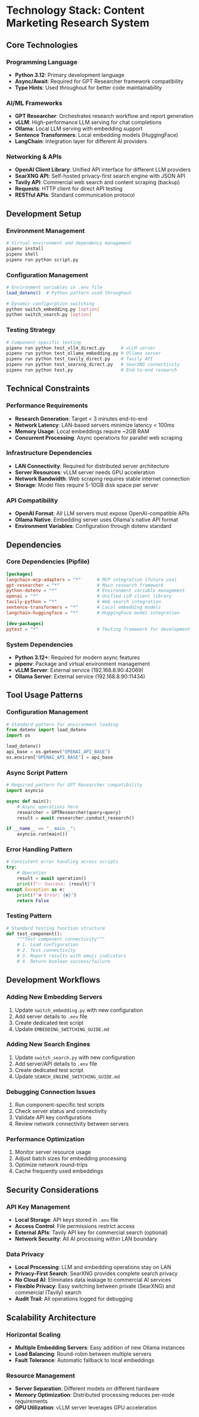# Technology Stack: Content Marketing Research System

## Core Technologies

### Programming Language
- **Python 3.12**: Primary development language
- **Async/Await**: Required for GPT Researcher framework compatibility
- **Type Hints**: Used throughout for better code maintainability

### AI/ML Frameworks
- **GPT Researcher**: Orchestrates research workflow and report generation
- **vLLM**: High-performance LLM serving for chat completions
- **Ollama**: Local LLM serving with embedding support
- **Sentence Transformers**: Local embedding models (HuggingFace)
- **LangChain**: Integration layer for different AI providers

### Networking & APIs
- **OpenAI Client Library**: Unified API interface for different LLM providers
- **SearXNG API**: Self-hosted privacy-first search engine with JSON API
- **Tavily API**: Commercial web search and content scraping (backup)
- **Requests**: HTTP client for direct API testing
- **RESTful APIs**: Standard communication protocol

## Development Setup

### Environment Management
```bash
# Virtual environment and dependency management
pipenv install
pipenv shell
pipenv run python script.py
```

### Configuration Management
```bash
# Environment variables in .env file
load_dotenv()  # Python pattern used throughout

# Dynamic configuration switching
python switch_embedding.py [option]
python switch_search.py [option]
```

### Testing Strategy
```bash
# Component-specific testing
pipenv run python test_vllm_direct.py      # vLLM server
pipenv run python test_ollama_embedding.py # Ollama server
pipenv run python test_tavily_direct.py    # Tavily API
pipenv run python test_searxng_direct.py   # SearXNG connectivity
pipenv run python test.py                  # End-to-end research
```

## Technical Constraints

### Performance Requirements
- **Research Generation**: Target < 3 minutes end-to-end
- **Network Latency**: LAN-based servers minimize latency < 100ms
- **Memory Usage**: Local embeddings require ~2GB RAM
- **Concurrent Processing**: Async operations for parallel web scraping

### Infrastructure Dependencies
- **LAN Connectivity**: Required for distributed server architecture
- **Server Resources**: vLLM server needs GPU acceleration
- **Network Bandwidth**: Web scraping requires stable internet connection
- **Storage**: Model files require 5-10GB disk space per server

### API Compatibility
- **OpenAI Format**: All LLM servers must expose OpenAI-compatible APIs
- **Ollama Native**: Embedding server uses Ollama's native API format
- **Environment Variables**: Configuration through dotenv standard

## Dependencies

### Core Dependencies (Pipfile)
```toml
[packages]
langchain-mcp-adapters = "*"      # MCP integration (future use)
gpt-researcher = "*"              # Main research framework
python-dotenv = "*"               # Environment variable management
openai = "*"                      # Unified LLM client library
tavily-python = "*"               # Web search integration
sentence-transformers = "*"       # Local embedding models
langchain-huggingface = "*"       # HuggingFace model integration

[dev-packages]
pytest = "*"                      # Testing framework for development
```

### System Dependencies
- **Python 3.12+**: Required for modern async features
- **pipenv**: Package and virtual environment management
- **vLLM Server**: External service (192.168.8.90:42069)
- **Ollama Server**: External service (192.168.8.90:11434)

## Tool Usage Patterns

### Configuration Management
```python
# Standard pattern for environment loading
from dotenv import load_dotenv
import os

load_dotenv()
api_base = os.getenv("OPENAI_API_BASE")
os.environ["OPENAI_API_BASE"] = api_base
```

### Async Script Pattern
```python
# Required pattern for GPT Researcher compatibility
import asyncio

async def main():
    # Async operations here
    researcher = GPTResearcher(query=query)
    result = await researcher.conduct_research()

if __name__ == "__main__":
    asyncio.run(main())
```

### Error Handling Pattern
```python
# Consistent error handling across scripts
try:
    # Operation
    result = await operation()
    print(f"✅ Success: {result}")
except Exception as e:
    print(f"❌ Error: {e}")
    return False
```

### Testing Pattern
```python
# Standard testing function structure
def test_component():
    """Test component connectivity"""
    # 1. Load configuration
    # 2. Test connectivity
    # 3. Report results with emoji indicators
    # 4. Return boolean success/failure
```

## Development Workflows

### Adding New Embedding Servers
1. Update `switch_embedding.py` with new configuration
2. Add server details to `.env` file
3. Create dedicated test script
4. Update `EMBEDDING_SWITCHING_GUIDE.md`

### Adding New Search Engines
1. Update `switch_search.py` with new configuration
2. Add server/API details to `.env` file
3. Create dedicated test script
4. Update `SEARCH_ENGINE_SWITCHING_GUIDE.md`

### Debugging Connection Issues
1. Run component-specific test scripts
2. Check server status and connectivity
3. Validate API key configurations
4. Review network connectivity between servers

### Performance Optimization
1. Monitor server resource usage
2. Adjust batch sizes for embedding processing
3. Optimize network round-trips
4. Cache frequently used embeddings

## Security Considerations

### API Key Management
- **Local Storage**: API keys stored in `.env` file
- **Access Control**: File permissions restrict access
- **External APIs**: Tavily API key for commercial search (optional)
- **Network Security**: All AI processing within LAN boundary

### Data Privacy
- **Local Processing**: LLM and embedding operations stay on LAN
- **Privacy-First Search**: SearXNG provides complete search privacy
- **No Cloud AI**: Eliminates data leakage to commercial AI services
- **Flexible Privacy**: Easy switching between private (SearXNG) and commercial (Tavily) search
- **Audit Trail**: All operations logged for debugging

## Scalability Architecture

### Horizontal Scaling
- **Multiple Embedding Servers**: Easy addition of new Ollama instances
- **Load Balancing**: Round-robin between multiple servers
- **Fault Tolerance**: Automatic fallback to local embeddings

### Resource Management
- **Server Separation**: Different models on different hardware
- **Memory Optimization**: Distributed processing reduces per-node requirements
- **GPU Utilization**: vLLM server leverages GPU acceleration
